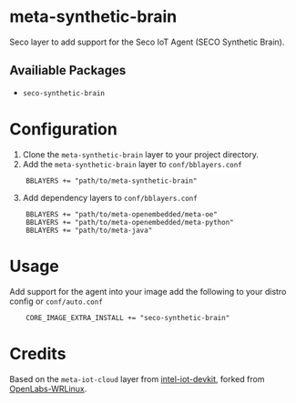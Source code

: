 meta-synthetic-brain
====================

Seco layer to add support for the Seco IoT Agent (SECO Synthetic Brain).

## Availiable Packages
* `seco-synthetic-brain`

Configuration
=============
1. Clone the `meta-synthetic-brain` layer to your project directory.
2. Add the `meta-synthetic-brain` layer to `conf/bblayers.conf`
```bitbake
	BBLAYERS += "path/to/meta-synthetic-brain"
```
3. Add dependency layers to `conf/bblayers.conf`
```bitbake
	BBLAYERS += "path/to/meta-openembedded/meta-oe"
	BBLAYERS += "path/to/meta-openembedded/meta-python"
	BBLAYERS += "path/to/meta-java"
```
Usage
=====

Add support for the agent into your image add the following to your distro config or `conf/auto.conf`

```bitbake
    CORE_IMAGE_EXTRA_INSTALL += "seco-synthetic-brain"
```

Credits
=======

Based on the `meta-iot-cloud` layer from [intel-iot-devkit][intel-iot], forked from [OpenLabs-WRLinux][wrlinux].

[intel-iot]: https://github.com/intel-iot-devkit/meta-iot-cloud
[wrlinux]: https://github.com/WindRiver-OpenSourceLabs/meta-iot-cloud


